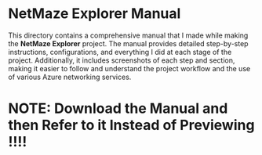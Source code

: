 # NetMaze Explorer Manual

This directory contains a comprehensive manual that I made while making the **NetMaze Explorer** project. The manual provides detailed step-by-step instructions, configurations, and everything I did at each stage of the project. Additionally, it includes screenshots of each step and section, making it easier to follow and understand the project workflow and the use of various Azure networking services.

# NOTE: Download the Manual and then Refer to it Instead of Previewing !!!!
